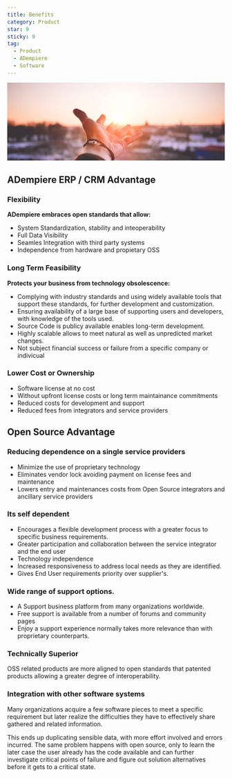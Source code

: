 ```yaml
---
title: Benefits
category: Product
star: 9
sticky: 9
tag:
  - Product
  - ADempiere
  - Software
---
```


![Benefits](/assets/img/product/benefits.jpg)

## ADempiere ERP / CRM Advantage

### Flexibility

**ADempiere embraces open standards that allow:**

- System Standardization, stability and inteoperability
- Full Data Visibility
- Seamles Integration with third party systems
- Independence from hardware and propietary OSS

### Long Term Feasibility

**Protects your business from technology obsolescence:**

- Complying with industry standards and using widely available tools that support these standards, for further development and customization.
- Ensuring availability of a large base of supporting users and developers, with knowledge of the tools used.
- Source Code is publicy available enables long-term development.
- Highly scalable allows to meet natural as well as unpredicted market changes.
- Not subject financial success or failure from a specific company or indivicual

### Lower Cost or Ownership

- Software license at no cost
- Without upfront license costs or long term maintainance commitments
- Reduced costs for development and support
- Reduced fees from integrators and service providers

## Open Source Advantage

### Reducing dependence on a single service providers

- Minimize the use of proprietary technology
- Eliminates vendor lock avoiding payment on license fees and maintenance
- Lowers entry and maintenances costs from Open Source integrators and ancillary service providers

### Its self dependent

- Encourages a flexible development process with a greater focus to specific business requirements.
- Greater participation and collaboration between the service integrator and the end user
- Technology independence
- Increased responsiveness to address local needs as they are identified.
- Gives End User requirements priority over supplier's.

### Wide range of support options.

- A Support business platform from many organizations worldwide.
- Free support is available from a number of forums and community pages
- Enjoy a support experience normally takes more relevance than with proprietary counterparts.

### Technically Superior

OSS related products are more aligned to open standards that patented products allowing a greater degree of interoperability.

### Integration with other software systems

Many organizations acquire a few software pieces to meet a specific requirement but later realize the difficulties they have to effectively share gathered and related information.

This ends up duplicating sensible data, with more effort involved and errors incurred. The same problem happens with open source, only to learn the later case the user already has the code available and can further investigate critical points of failure and figure out solution alternatives before it gets to a critical state.
